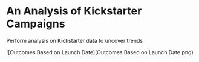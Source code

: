 # An Analysis of Kickstarter Campaigns
Perform analysis on Kickstarter data to uncover trends

![Outcomes Based on Launch Date](Outcomes Based on Launch Date.png)
